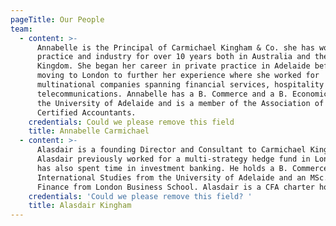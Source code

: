 ```yaml
---
pageTitle: Our People
team:
  - content: >-
      Annabelle is the Principal of Carmichael Kingham & Co. she has worked in
      practice and industry for over 10 years both in Australia and the United
      Kingdom. She began her career in private practice in Adelaide before
      moving to London to further her experience where she worked for
      multinational companies spanning financial services, hospitality and
      telecommunications. Annabelle has a B. Commerce and a B. Economics from
      the University of Adelaide and is a member of the Association of Chartered
      Certified Accountants.
    credentials: Could we please remove this field
    title: Annabelle Carmichael
  - content: >-
      Alasdair is a founding Director and Consultant to Carmichael Kingham & Co.
      Alasdair previously worked for a multi-strategy hedge fund in London and
      has also spent time in investment banking. He holds a B. Commerce and B.
      International Studies from the University of Adelaide and an MSc. in
      Finance from London Business School. Alasdair is a CFA charter holder.
    credentials: 'Could we please remove this field? '
    title: Alasdair Kingham
---
```


